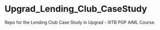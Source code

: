 # Upgrad_Lending_Club_CaseStudy
Repo for the Lending Club Case Study in Upgrad - IIITB PGP AIML Course.
